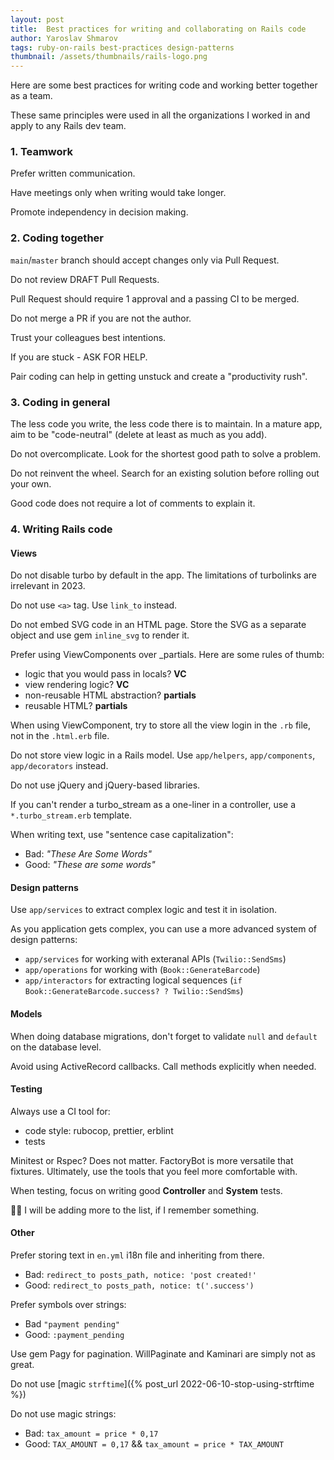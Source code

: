 ```yaml
---
layout: post
title:  Best practices for writing and collaborating on Rails code
author: Yaroslav Shmarov
tags: ruby-on-rails best-practices design-patterns
thumbnail: /assets/thumbnails/rails-logo.png
---
```


Here are some best practices for writing code and working better together as a team.

These same principles were used in all the organizations I worked in and apply to any Rails dev team.

### 1. Teamwork

Prefer written communication.

Have meetings only when writing would take longer.

Promote independency in decision making.

### 2. Coding together

`main`/`master` branch should accept changes only via Pull Request.

Do not review DRAFT Pull Requests.

Pull Request should require 1 approval and a passing CI to be merged.

Do not merge a PR if you are not the author.

Trust your colleagues best intentions.

If you are stuck - ASK FOR HELP.

Pair coding can help in getting unstuck and create a "productivity rush".

### 3. Coding in general

The less code you write, the less code there is to maintain. In a mature app, aim to be "code-neutral" (delete at least as much as you add).

Do not overcomplicate. Look for the shortest good path to solve a problem.

Do not reinvent the wheel. Search for an existing solution before rolling out your own.

Good code does not require a lot of comments to explain it.

### 4. Writing Rails code

#### Views

Do not disable turbo by default in the app. The limitations of turbolinks are irrelevant in 2023.

Do not use `<a>` tag. Use `link_to` instead.

Do not embed SVG code in an HTML page. Store the SVG as a separate object and use gem `inline_svg` to render it.

Prefer using ViewComponents over _partials. Here are some rules of thumb:
- logic that you would pass in locals? **VC**
- view rendering logic? **VC**
- non-reusable HTML abstraction? **partials**
- reusable HTML? **partials**

When using ViewComponent, try to store all the view login in the `.rb` file, not in the `.html.erb` file.

Do not store view logic in a Rails model. Use `app/helpers`, `app/components`, `app/decorators` instead.

Do not use jQuery and jQuery-based libraries.

If you can't render a turbo_stream as a one-liner in a controller, use a `*.turbo_stream.erb` template.

When writing text, use "sentence case capitalization":
- Bad: *"These Are Some Words"*
- Good: *"These are some words"*

#### Design patterns

Use `app/services` to extract complex logic and test it in isolation.

As you application gets complex, you can use a more advanced system of design patterns:
- `app/services` for working with exteranal APIs (`Twilio::SendSms`)
- `app/operations` for working with (`Book::GenerateBarcode`)
- `app/interactors` for extracting logical sequences (`if Book::GenerateBarcode.success? ? Twilio::SendSms`)

#### Models

When doing database migrations, don't forget to validate `null` and `default` on the database level.

Avoid using ActiveRecord callbacks. Call methods explicitly when needed.

#### Testing

Always use a CI tool for:
- code style: rubocop, prettier, erblint
- tests

Minitest or Rspec? Does not matter. FactoryBot is more versatile that fixtures. Ultimately, use the tools that you feel more comfortable with.

When testing, focus on writing good **Controller** and **System** tests.

🤔💭 I will be adding more to the list, if I remember something.

#### Other

Prefer storing text in `en.yml` i18n file and inheriting from there.
- Bad: `redirect_to posts_path, notice: 'post created!'`
- Good: `redirect_to posts_path, notice: t('.success')`

Prefer symbols over strings:
- Bad `"payment pending"`
- Good: `:payment_pending`

Use gem Pagy for pagination. WillPaginate and Kaminari are simply not as great.

Do not use [magic `strftime`]({% post_url 2022-06-10-stop-using-strftime %})

Do not use magic strings:
- Bad: `tax_amount = price * 0,17`
- Good: `TAX_AMOUNT = 0,17` && `tax_amount = price * TAX_AMOUNT`
